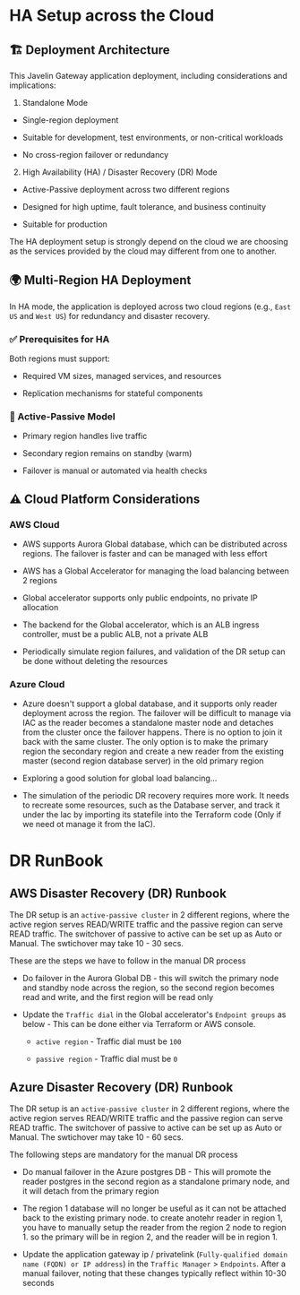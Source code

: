 # HA Setup across the Cloud

## 🏗️ Deployment Architecture

This Javelin Gateway application deployment, including considerations and implications:

1. Standalone Mode

* Single-region deployment

* Suitable for development, test environments, or non-critical workloads

* No cross-region failover or redundancy

2. High Availability (HA) / Disaster Recovery (DR) Mode

* Active-Passive deployment across two different regions

* Designed for high uptime, fault tolerance, and business continuity

* Suitable for production

The HA deployment setup is strongly depend on the cloud we are choosing as the services provided by the cloud may different from one to another.

## 🌍 Multi-Region HA Deployment

In HA mode, the application is deployed across two cloud regions (e.g., `East US` and `West US`) for redundancy and disaster recovery.

### ✅ Prerequisites for HA

Both regions must support:

* Required VM sizes, managed services, and resources

* Replication mechanisms for stateful components

### 🔁 Active-Passive Model

* Primary region handles live traffic

* Secondary region remains on standby (warm)

* Failover is manual or automated via health checks

## ⚠️ Cloud Platform Considerations

### AWS Cloud

* AWS supports Aurora Global database, which can be distributed across regions. The failover is faster and can be managed with less effort

* AWS has a Global Accelerator for managing the load balancing between 2 regions

* Global accelerator supports only public endpoints, no private IP allocation

* The backend for the Global accelerator, which is an ALB ingress controller, must be a public ALB, not a private ALB

* Periodically simulate region failures, and validation of the DR setup can be done without deleting the resources

### Azure Cloud

* Azure doesn't support a global database, and it supports only reader deployment across the region. The failover will be difficult to manage via IAC as the reader becomes a standalone master node and detaches from the cluster once the failover happens. There is no option to join it back with the same cluster. The only option is to make the primary region the secondary region and create a new reader from the existing master (second region database server) in the old primary region

* Exploring a good solution for global load balancing...

* The simulation of the periodic DR recovery requires more work. It needs to recreate some resources, such as the Database server, and track it under the Iac by importing its statefile into the Terraform code (Only if we need ot manage it from the IaC).

# DR RunBook

## AWS Disaster Recovery (DR) Runbook

The DR setup is an `active-passive cluster` in 2 different regions, where the active region serves READ/WRITE traffic and the passive region can serve READ traffic. The switchover of passive to active can be set up as Auto or Manual. The swtichover may take 10 - 30 secs.

These are the steps we have to follow in the manual DR process

* Do failover in the Aurora Global DB - this will switch the primary node and standby node across the region, so the second region becomes read and write, and the first region will be read only

* Update the `Traffic dial` in the Global accelerator's `Endpoint groups` as below -  This can be done either via Terraform or AWS console.

    * `active region` - Traffic dial must be `100`

    * `passive region` - Traffic dial must be `0`


## Azure Disaster Recovery (DR) Runbook

The DR setup is an `active-passive cluster` in 2 different regions, where the active region serves READ/WRITE traffic and the passive region can serve READ traffic. The switchover of passive to active can be set up as Auto or Manual. The swtichover may take 10 - 60 secs.

The following steps are mandatory for the manual DR process

* Do manual failover in the Azure postgres DB - This will promote the reader postgres in the second region as a standalone primary node, and it will detach from the primary region 

* The region 1 database will no longer be useful as it can not be attached back to the existing primary node. to create anotehr reader in region 1, you have to manually setup the reader from the region 2 node to region 1. so the primary will be in region 2, and the reader will be in region 1.

* Update the application gateway ip / privatelink (`Fully-qualified domain name (FQDN) or IP address`) in the `Traffic Manager` > `Endpoints`. After a manual failover, noting that these changes typically reflect within 10-30 seconds